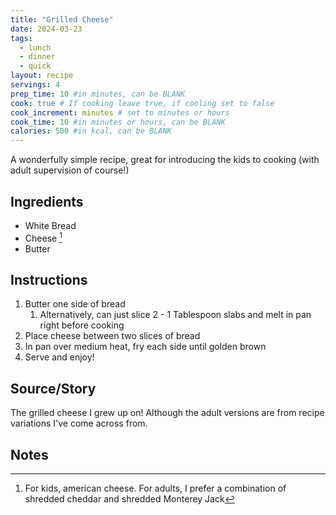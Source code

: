 ```yaml
---
title: "Grilled Cheese"
date: 2024-03-23
tags: 
  - lunch
  - dinner
  - quick   
layout: recipe
servings: 4
prep_time: 10 #in minutes, can be BLANK
cook: true # If cooking leave true, if cooling set to false
cook_increment: minutes # set to minutes or hours
cook_time: 10 #in minutes or hours, can be BLANK
calories: 500 #in kcal, can be BLANK
---
```


A wonderfully simple recipe, great for introducing the kids to cooking (with adult supervision of course!)

## Ingredients

- White Bread
- Cheese [^1]
- Butter

## Instructions

1. Butter one side of bread
   1. Alternatively, can just slice 2 - 1 Tablespoon slabs and melt in pan right before cooking
2. Place cheese between two slices of bread
3. In pan over medium heat, fry each side until golden brown
4. Serve and enjoy!

## Source/Story

The grilled cheese I grew up on!  Although the adult versions are from recipe variations I've come across from.

## Notes

[^1]: For kids, american cheese.  For adults, I prefer a combination of shredded cheddar and shredded Monterey Jack